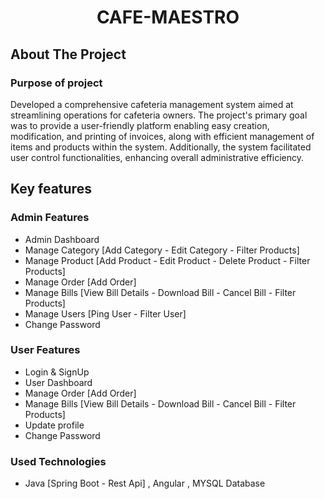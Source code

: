 <h1 align="center">CAFE-MAESTRO</h1>

<!-- ABOUT THE PROJECT -->

## About The Project

<h3>Purpose of project</h3>

Developed a comprehensive cafeteria management system aimed at streamlining operations for cafeteria owners. The project's primary goal was to provide a user-friendly platform enabling easy creation, modification, and printing of invoices, along with efficient management of items and products within the system. Additionally, the system facilitated user control functionalities, enhancing overall administrative efficiency.

## Key features

### Admin Features

- Admin Dashboard
- Manage Category [Add Category - Edit Category - Filter Products]
- Manage Product [Add Product - Edit Product - Delete Product - Filter Products]
- Manage Order [Add Order]
- Manage Bills [View Bill Details - Download Bill - Cancel Bill - Filter Products]
- Manage Users [Ping User - Filter User]
- Change Password

### User Features

- Login & SignUp
- User Dashboard
- Manage Order [Add Order]
- Manage Bills [View Bill Details - Download Bill - Cancel Bill - Filter Products]
- Update profile
- Change Password

### Used Technologies

- Java [Spring Boot - Rest Api] , Angular , MYSQL Database
